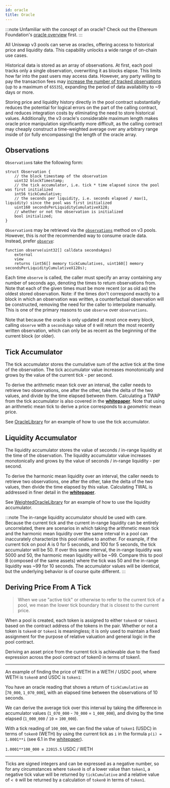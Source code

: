 ```yaml
---
id: oracle
title: Oracle
---
```


:::note
Unfamiliar with the concept of an oracle? Check out the Ethereum Foundation's [oracle overview](https://ethereum.org/en/developers/docs/oracles/) first.
:::

All Uniswap v3 pools can serve as oracles, offering access to historical price and liquidity data. This capability unlocks a wide range of on-chain use cases.

Historical data is stored as an array of observations. At first, each pool tracks only a single observation, overwriting it as blocks elapse. This limits how far into the past users may access data. However, any party willing to pay the transaction fees may [increase the number of tracked observations](https://docs.uniswap.org/protocol/reference/core/UniswapV3Pool#increaseobservationcardinalitynext) (up to a maximum of `65535`), expanding the period of data availability to ~9 days or more.

Storing price and liquidity history directly in the pool contract substantially reduces the potential for logical errors on the part of the calling contract, and reduces integration costs by eliminating the need to store historical values. Additionally, the v3 oracle's considerable maximum length makes oracle price manipulation significantly more difficult, as the calling contract may cheaply construct a time-weighted average over any arbitrary range inside of (or fully encompassing) the length of the oracle array.

## Observations

`Observation`s take the following form:

```solidity
struct Observation {
    // the block timestamp of the observation
    uint32 blockTimestamp;
    // the tick accumulator, i.e. tick * time elapsed since the pool was first initialized
    int56 tickCumulative;
    // the seconds per liquidity, i.e. seconds elapsed / max(1, liquidity) since the pool was first initialized
    uint160 secondsPerLiquidityCumulativeX128;
    // whether or not the observation is initialized
    bool initialized;
}
```

`Observation`s may be retrieved via the [`observations`](https://docs.uniswap.org/protocol/reference/core/interfaces/pool/IUniswapV3PoolState#observations) method on v3 pools. However, this is _not_ the recommended way to consume oracle data. Instead, prefer [`observe`](https://docs.uniswap.org/protocol/reference/core/UniswapV3Pool#observe):

```solidity
function observe(uint32[] calldata secondsAgos)
    external
    view
    returns (int56[] memory tickCumulatives, uint160[] memory secondsPerLiquidityCumulativeX128s);
```

Each time `observe` is called, the caller must specify an array containing any number of seconds ago, denoting the times to return observations from. Note that each of the given times must be more recent (or as old as) the oldest stored observation. Note: if the times don't correspond exactly to a block in which an observation was written, a counterfactual observation will be constructed, removing the need for the caller to interpolate manually. This is one of the primary reasons to use `observe` over `observations`.

Note that because the oracle is only updated at most once every block, calling `observe` with a `secondsAgo` value of `0` will return the most recently written observation, which can only be as recent as the beginning of the current block (or older).

## Tick Accumulator

The tick accumulator stores the cumulative sum of the active tick at the time of the observation. The tick accumulator value increases monotonically and grows by the value of the current tick - per second.

To derive the arithmetic mean tick over an interval, the caller needs to retrieve two observations, one after the other, take the delta of the two values, and divide by the time elapsed between them. Calculating a TWAP from the tick accumulator is also covered in the [**whitepaper**](https://uniswap.org/whitepaper-v3.pdf). Note that using an arithmetic mean tick to derive a price corresponds to a _geometric_ mean price.

See [OracleLibrary](https://github.com/Uniswap/uniswap-v3-periphery/blob/main/contracts/libraries/OracleLibrary.sol) for an example of how to use the tick accumulator.

## Liquidity Accumulator

The liquidity accumulator stores the value of seconds / in-range liquidity at the time of the observation. The liquidity accumulator value increases monotonically and grows by the value of seconds / in-range liquidity - per second.

To derive the harmonic mean liquidity over an interval, the caller needs to retrieve two observations, one after the other, take the delta of the two values, then divide the time elapsed by this value. Calculating TWAL is addressed in finer detail in the [**whitepaper**](https://uniswap.org/whitepaper-v3.pdf).

See [WeightedOracleLibrary](https://github.com/Uniswap/uniswap-v3-periphery/blob/main/contracts/libraries/WeightedOracleLibrary.sol) for an example of how to use the liquidity accumulator.

:::note
The in-range liquidity accumulator should be used with care. Because the current tick and the current in-range liquidity can be entirely uncorrelated, there are scenarios in which taking the arithmetic mean tick and the harmonic mean liquidity over the same interval in a pool can inaccurately characterize this pool relative to another. For example, if the current tick on pool A is 0 for 5 seconds, and 100 for 5 seconds, the tick accumulator will be 50. If over this same interval, the in-range liquidity was 5000 and 50, the harmonic mean liquidity will be ~99. Compare this to pool B (composed of the same assets) where the tick was 50 and the in-range liquidity was ~99 for 10 seconds. The accumulator values will be identical, but the underlying behavior is of course quite different.
:::

## Deriving Price From A Tick

> When we use "active tick" or otherwise to refer to the current tick of a pool, we mean the lower tick boundary that is closest to the current price.

When a pool is created, each token is assigned to either `token0` or `token1` based on the contract address of the tokens in the pair. Whether or not a token is `token0` or `token1` is meaningless; it is only used to maintain a fixed assignment for the purpose of relative valuation and general logic in the pool contract.

Deriving an asset price from the current tick is achievable due to the fixed expression across the pool contract of token0 in terms of token1.

---

An example of finding the price of WETH in a WETH / USDC pool, where WETH is `token0` and USDC is `token1`:

You have an oracle reading that shows a return of `tickCumulative` as [`70_000`, `1_070_000`], with an elapsed time between the observations of 10 seconds.

We can derive the average tick over this interval by taking the difference in accumulator values (`1_070_000` - `70_000` = `1_000_000`), and diving by the time elapsed (`1_000_000` / `10` = `100_000`). 

With a tick reading of `100_000`, we can find the value of `token1` (USDC) in terms of `token0` (WETH) by using the current tick as `i` in the formula `p(i) = 1.0001**i` (see 6.1 in the [whitepaper](https://uniswap.org/whitepaper-v3.pdf)).

`1.0001**100_000 ≅ 22015.5` USDC / WETH

---

Ticks are signed integers and can be expressed as a negative number, so for any circumstances where `token0` is of a lower value than `token1`, a negative tick value will be returned by `tickCumulative` and a relative value of `< 0` will be returned by a calculation of `token0` in terms of `token1`.
